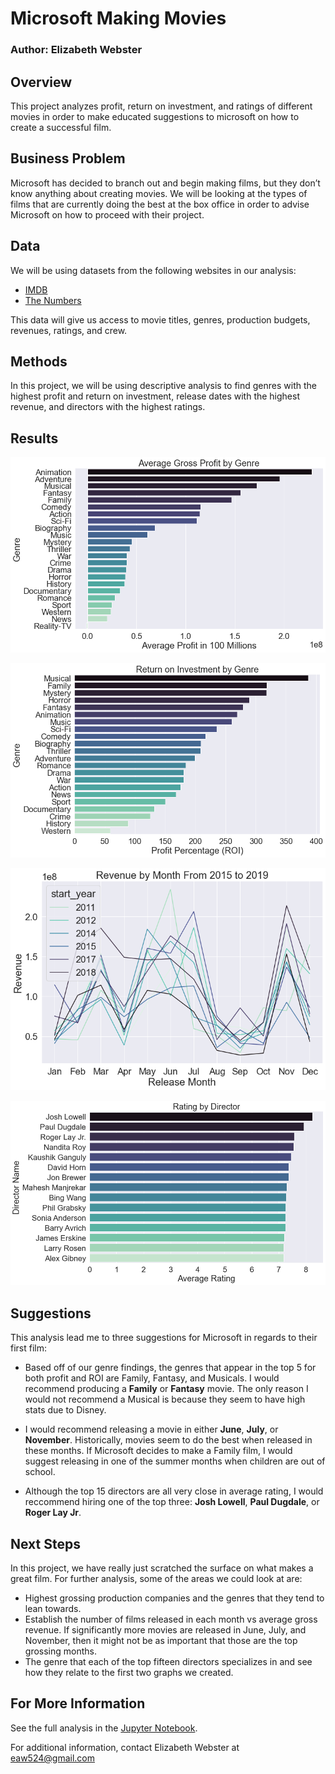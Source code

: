 # Microsoft Making Movies

### Author: Elizabeth Webster

## Overview

This project analyzes profit, return on investment, and ratings of different movies in order to make educated suggestions to microsoft on how to create a successful film.

## Business Problem

Microsoft has decided to branch out and begin making films, but they don’t know anything about creating movies. We will be looking at the types of films that are currently doing the best at the box office in order to advise Microsoft on how to proceed with their project.

## Data

We will be using datasets from the following websites in our analysis:

* [IMDB](https://www.imdb.com/)
* [The Numbers](https://www.the-numbers.com/)

This data will give us access to movie titles, genres, production budgets, revenues, ratings, and crew.

## Methods

In this project, we will be using descriptive analysis to find genres with the highest profit and return on investment, release dates with the highest revenue, and directors with the highest ratings.

## Results

![profit by genre](https://github.com/elizabeth524/dsc-phase-1-project-v2-3/blob/master/Images/profitbygenre.png)

![roi by genre](https://github.com/elizabeth524/dsc-phase-1-project-v2-3/blob/master/Images/roibygenre.png)

![revenue by month](https://github.com/elizabeth524/dsc-phase-1-project-v2-3/blob/master/Images/revenuebymonth.png)

![rating by director](https://github.com/elizabeth524/dsc-phase-1-project-v2-3/blob/master/Images/ratingbydirector.png)

## Suggestions

This analysis lead me to three suggestions for Microsoft in regards to their first film:

* Based off of our genre findings, the genres that appear in the top 5 for both profit and ROI are Family, Fantasy, and Musicals.  I would recommend producing a **Family** or **Fantasy** movie.  The only reason I would not recommend a Musical is because they seem to have high stats due to Disney.

* I would recommend releasing a movie in either **June**, **July**, or **November**.  Historically, movies seem to do the best when released in these months.  If Microsoft decides to make a Family film, I would suggest releasing in one of the summer months when children are out of school.

* Although the top 15 directors are all very close in average rating, I would reccommend hiring one of the top three: **Josh Lowell**, **Paul Dugdale**, or **Roger Lay Jr**.

## Next Steps

In this project, we have really just scratched the surface on what makes a great film.  For further analysis, some of the areas we could look at are:

* Highest grossing production companies and the genres that they tend to lean towards.
* Establish the number of films released in each month vs average gross revenue.  If significantly more movies are released in June, July, and November, then it might not be as important that those are the top grossing months.
* The genre that each of the top fifteen directors specializes in and see how they relate to the first two graphs we created.

## For More Information

See the full analysis in the [Jupyter Notebook](https://github.com/elizabeth524/dsc-phase-1-project-v2-3/blob/master/student.ipynb).

For additional information, contact Elizabeth Webster at [eaw524@gmail.com](eaw524@gmail.com)